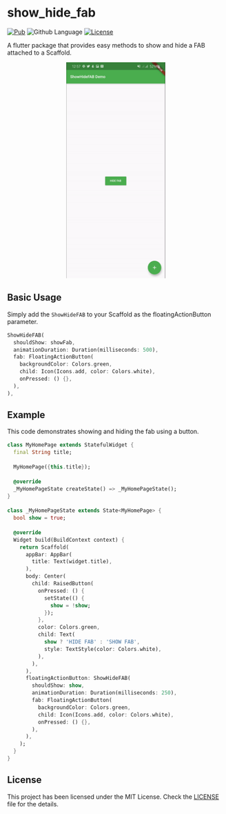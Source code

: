 # show_hide_fab 
[![Pub](https://img.shields.io/pub/v/show_hide_fab.svg)](https://pub.dev/packages/show_hide_fab)
![Github Language](https://img.shields.io/github/languages/top/Akora-IngDKB/show_hide_fab)
[![License](https://img.shields.io/badge/license-MIT-purple.svg)](LICENSE)

A flutter package that provides easy methods to show and hide a FAB attached to a Scaffold.
<p align="center">  
<img src="https://raw.githubusercontent.com/Akora-IngDKB/show_hide_fab/master/example/demo.gif" height=500em><br />  
</p>

## Basic Usage
Simply add the ```ShowHideFAB``` to your Scaffold as the floatingActionButton parameter.
```dart
ShowHideFAB(
  shouldShow: showFab,
  animationDuration: Duration(milliseconds: 500),
  fab: FloatingActionButton(
    backgroundColor: Colors.green,
    child: Icon(Icons.add, color: Colors.white),
    onPressed: () {},
  ),
),
```

## Example
This code demonstrates showing and hiding the fab using a button.
```dart
class MyHomePage extends StatefulWidget {
  final String title;

  MyHomePage({this.title});

  @override
  _MyHomePageState createState() => _MyHomePageState();
}

class _MyHomePageState extends State<MyHomePage> {
  bool show = true;

  @override
  Widget build(BuildContext context) {
    return Scaffold(
      appBar: AppBar(
        title: Text(widget.title),
      ),
      body: Center(
        child: RaisedButton(
          onPressed: () {
            setState(() {
              show = !show;
            });
          },
          color: Colors.green,
          child: Text(
            show ? 'HIDE FAB' : 'SHOW FAB',
            style: TextStyle(color: Colors.white),
          ),
        ),
      ),
      floatingActionButton: ShowHideFAB(
        shouldShow: show,
        animationDuration: Duration(milliseconds: 250),
        fab: FloatingActionButton(
          backgroundColor: Colors.green,
          child: Icon(Icons.add, color: Colors.white),
          onPressed: () {},
        ),
      ),
    );
  }
}
```

## License
This project has been licensed under the MIT License. Check the [LICENSE](LICENSE) file for the details.